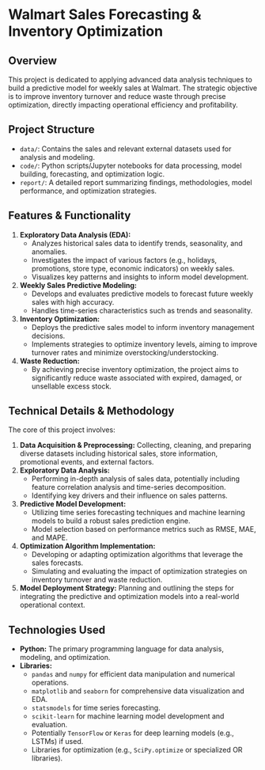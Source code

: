 # Walmart Sales Forecasting & Inventory Optimization

## Overview
This project is dedicated to applying advanced data analysis techniques to build a predictive model for weekly sales at Walmart. The strategic objective is to improve inventory turnover and reduce waste through precise optimization, directly impacting operational efficiency and profitability.

## Project Structure
-   `data/`: Contains the sales and relevant external datasets used for analysis and modeling.
-   `code/`: Python scripts/Jupyter notebooks for data processing, model building, forecasting, and optimization logic.
-   `report/`: A detailed report summarizing findings, methodologies, model performance, and optimization strategies.

## Features & Functionality
1.  **Exploratory Data Analysis (EDA):**
    * Analyzes historical sales data to identify trends, seasonality, and anomalies.
    * Investigates the impact of various factors (e.g., holidays, promotions, store type, economic indicators) on weekly sales.
    * Visualizes key patterns and insights to inform model development.
2.  **Weekly Sales Predictive Modeling:**
    * Develops and evaluates predictive models to forecast future weekly sales with high accuracy.
    * Handles time-series characteristics such as trends and seasonality.
3.  **Inventory Optimization:**
    * Deploys the predictive sales model to inform inventory management decisions.
    * Implements strategies to optimize inventory levels, aiming to improve turnover rates and minimize overstocking/understocking.
4.  **Waste Reduction:**
    * By achieving precise inventory optimization, the project aims to significantly reduce waste associated with expired, damaged, or unsellable excess stock.

## Technical Details & Methodology
The core of this project involves:
1.  **Data Acquisition & Preprocessing:** Collecting, cleaning, and preparing diverse datasets including historical sales, store information, promotional events, and external factors.
2.  **Exploratory Data Analysis:**
    * Performing in-depth analysis of sales data, potentially including feature correlation analysis and time-series decomposition.
    * Identifying key drivers and their influence on sales patterns.
3.  **Predictive Model Development:**
    * Utilizing time series forecasting techniques and machine learning models to build a robust sales prediction engine.
    * Model selection based on performance metrics such as RMSE, MAE, and MAPE.
4.  **Optimization Algorithm Implementation:**
    * Developing or adapting optimization algorithms that leverage the sales forecasts.
    * Simulating and evaluating the impact of optimization strategies on inventory turnover and waste reduction.
5.  **Model Deployment Strategy:** Planning and outlining the steps for integrating the predictive and optimization models into a real-world operational context.

## Technologies Used
* **Python:** The primary programming language for data analysis, modeling, and optimization.
* **Libraries:**
    * `pandas` and `numpy` for efficient data manipulation and numerical operations.
    * `matplotlib` and `seaborn` for comprehensive data visualization and EDA.
    * `statsmodels` for time series forecasting.
    * `scikit-learn` for machine learning model development and evaluation.
    * Potentially `TensorFlow` or `Keras` for deep learning models (e.g., LSTMs) if used.
    * Libraries for optimization (e.g., `SciPy.optimize` or specialized OR libraries).
